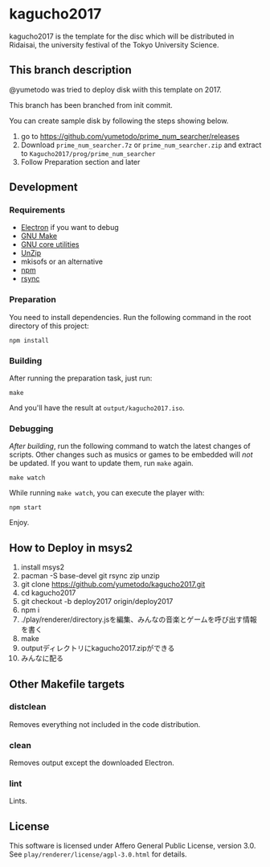 # kagucho2017

kagucho2017 is the template for the disc which will be distributed in Ridaisai,
the university festival of the Tokyo University Science.

## This branch description

@yumetodo was tried to deploy disk wiith this template on 2017.

This branch has been branched from init commit.

You can create sample disk by following the steps showing below.

1. go to https://github.com/yumetodo/prime_num_searcher/releases
2. Download `prime_num_searcher.7z` or `prime_num_searcher.zip` and extract to `Kagucho2017/prog/prime_num_searcher`
3. Follow Preparation section and later


## Development

### Requirements
* [Electron](https://electron.atom.io/) if you want to debug
* [GNU Make](https://www.gnu.org/software/make/)
* [GNU core utilities](https://www.gnu.org/software/coreutils/coreutils.html)
* [UnZip](http://www.info-zip.org/UnZip.html)
* mkisofs or an alternative
* [npm](https://www.npmjs.com/)
* [rsync](https://rsync.samba.org/)

### Preparation
You need to install dependencies. Run the following command in the root
directory of this project:

```
npm install
```

### Building

After running the preparation task, just run:

```
make
```

And you'll have the result at `output/kagucho2017.iso`.

### Debugging

_After building_, run the following command to watch the latest changes of
scripts. Other changes such as musics or games to be embedded will _not_ be
updated. If you want to update them, run `make` again.

```
make watch
```

While running `make watch`, you can execute the player with:

```
npm start
```

Enjoy.

## How to Deploy in msys2

1. install msys2
2. pacman -S base-devel git rsync zip unzip
3. git clone https://github.com/yumetodo/kagucho2017.git
4. cd kagucho2017
5. git checkout -b deploy2017 origin/deploy2017
6. npm i
7. ./play/renderer/directory.jsを編集、みんなの音楽とゲームを呼び出す情報を書く
8. make
9. outputディレクトリにkagucho2017.zipができる
10. みんなに配る

## Other Makefile targets

### distclean
Removes everything not included in the code distribution.

### clean
Removes output except the downloaded Electron.

### lint
Lints.

## License
This software is licensed under Affero General Public License, version 3.0.
See `play/renderer/license/agpl-3.0.html` for details.
